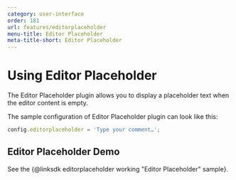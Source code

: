```yaml
---
category: user-interface
order: 181
url: features/editorplaceholder
menu-title: Editor Placeholder
meta-title-short: Editor Placeholder
---
```

<!--
Copyright (c) 2003-2020, CKSource - Frederico Knabben. All rights reserved.
For licensing, see LICENSE.md.
-->

# Using Editor Placeholder

The Editor Placeholder plugin allows you to display a placeholder text when the editor content is empty.

The sample configuration of Editor Placeholder plugin can look like this:

```js
config.editorplaceholder = 'Type your comment…';
```

## Editor Placeholder Demo

See the {@linksdk editorplaceholder working "Editor Placeholder" sample}.
